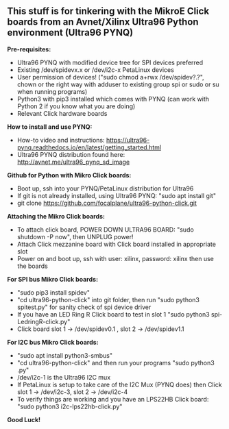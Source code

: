 ## This stuff is for tinkering with the MikroE Click boards from an Avnet/Xilinx Ultra96 Python environment (Ultra96 PYNQ)

**Pre-requisites:**
  - Ultra96 PYNQ with modified device tree for SPI devices preferred
  - Existing /dev/spidevx.x or /dev/i2c-x PetaLinux devices
  - User permission of devices! ("sudo chmod a+rwx /dev/spidev?.?", chown or the right way with adduser to existing group spi or sudo or su when running programs)
  - Python3 with pip3 installed which comes with PYNQ (can work with Python 2 if you know what you are doing)
  - Relevant Click hardware boards

**How to install and use PYNQ:**
  - How-to video and instructions: https://ultra96-pynq.readthedocs.io/en/latest/getting_started.html
  - Ultra96 PYNQ distribution found here: http://avnet.me/ultra96_pynq_sd_image

**Github for Python with Mikro Click boards:**
  - Boot up, ssh into your PYNQ/PetaLinux distribution for Ultra96
  - If git is not already installed, using Ultra96 PYNQ: "sudo apt install git"
  - git clone https://github.com/focalplane/ultra96-python-click.git

**Attaching the Mikro Click boards:**
  - To attach click board, POWER DOWN ULTRA96 BOARD: "sudo shutdown -P now", then UNPLUG power!
  - Attach Click mezzanine board with Click board installed in appropriate slot
  - Power on and boot up, ssh with user: xilinx, password: xilinx then use the boards

**For SPI bus Mikro Click boards:**
  - "sudo pip3 install spidev"
  - "cd ultra96-python-click" into git folder, then run "sudo python3 spitest.py" for sanity check of spi device driver
  -  If you have an LED Ring R Click board to test in slot 1 "sudo python3 spi-LedringR-click.py"
  -  Click board slot 1 -> /dev/spidev0.1 , slot 2 -> /dev/spidev1.1

**For I2C bus Mikro Click boards:**
  - "sudo apt install python3-smbus"
  - "cd ultra96-python-click" and then run your programs "sudo python3 .py"
  - /dev/i2c-1 is the Ultra96 I2C mux
  - If PetaLinux is setup to take care of the I2C Mux (PYNQ does) then Click slot 1 -> /dev/i2c-3, slot 2 -> /dev/i2c-4
  - To verify things are working and you have an LPS22HB Click board: "sudo python3 i2c-lps22hb-click.py"

**Good Luck!**
